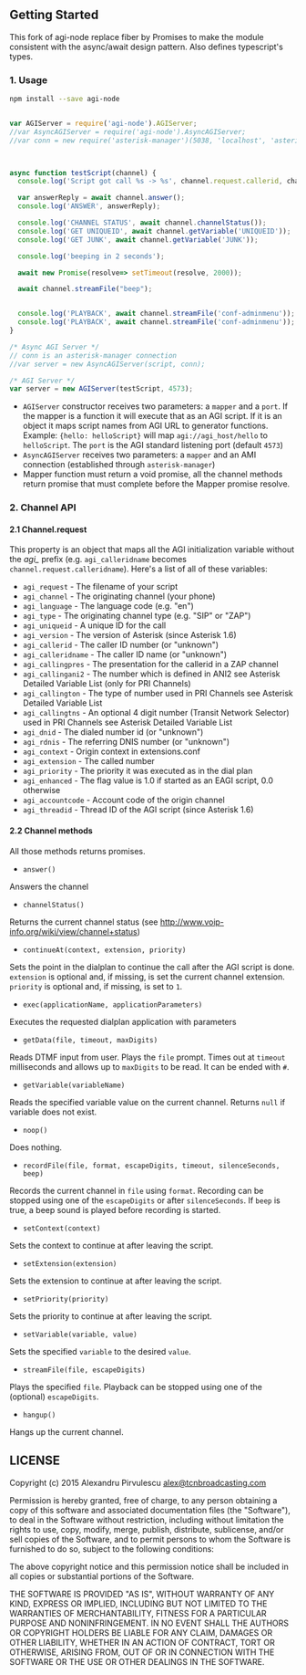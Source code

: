 ## Getting Started

This fork of agi-node replace fiber by Promises to make the module consistent with the async/await design pattern.
Also defines typescript's types.


### 1. Usage

``` bash
npm install --save agi-node
```

``` javascript

var AGIServer = require('agi-node').AGIServer;
//var AsyncAGIServer = require('agi-node').AsyncAGIServer;
//var conn = new require('asterisk-manager')(5038, 'localhost', 'asterisk', 'astpass', true);



async function testScript(channel) {
  console.log('Script got call %s -> %s', channel.request.callerid, channel.request.extension);

  var answerReply = await channel.answer();
  console.log('ANSWER', answerReply);

  console.log('CHANNEL STATUS', await channel.channelStatus());
  console.log('GET UNIQUEID', await channel.getVariable('UNIQUEID'));
  console.log('GET JUNK', await channel.getVariable('JUNK'));

  console.log('beeping in 2 seconds');

  await new Promise(resolve=> setTimeout(resolve, 2000));

  await channel.streamFile("beep");


  console.log('PLAYBACK', await channel.streamFile('conf-adminmenu'));
  console.log('PLAYBACK', await channel.streamFile('conf-adminmenu'));
}

/* Async AGI Server */
// conn is an asterisk-manager connection
//var server = new AsyncAGIServer(script, conn);

/* AGI Server */
var server = new AGIServer(testScript, 4573);

```


* `AGIServer` constructor receives two parameters: a `mapper` and a `port`. If the mapper is a function it will execute that as an AGI script. If it is an object it maps script names from AGI URL to generator functions. Example: `{hello: helloScript}` will map `agi://agi_host/hello` to `helloScript`. The `port` is the AGI standard listening port (default `4573`)
* `AsyncAGIServer` receives two parameters: a `mapper` and an AMI connection (established through `asterisk-manager`)
* Mapper function must return a void promise, all the channel methods return promise that must complete before the Mapper promise resolve.

### 2. Channel API

#### 2.1 Channel.request

This property is an object that maps all the AGI initialization variable without the *agi_* prefix (e.g. `agi_calleridname` becomes `channel.request.calleridname`). Here's a list of all of these variables:


* `agi_request` - The filename of your script
* `agi_channel` - The originating channel (your phone)
* `agi_language` - The language code (e.g. "en")
* `agi_type` - The originating channel type (e.g. "SIP" or "ZAP")
* `agi_uniqueid` - A unique ID for the call
* `agi_version` - The version of Asterisk (since Asterisk 1.6)
* `agi_callerid` - The caller ID number (or "unknown")
* `agi_calleridname` - The caller ID name (or "unknown")
* `agi_callingpres` - The presentation for the callerid in a ZAP channel
* `agi_callingani2` - The number which is defined in ANI2 see Asterisk Detailed Variable List (only for PRI Channels)
* `agi_callington` - The type of number used in PRI Channels see Asterisk Detailed Variable List
* `agi_callingtns` - An optional 4 digit number (Transit Network Selector) used in PRI Channels see Asterisk Detailed Variable List
* `agi_dnid` - The dialed number id (or "unknown")
* `agi_rdnis` - The referring DNIS number (or "unknown")
* `agi_context` - Origin context in extensions.conf
* `agi_extension` - The called number
* `agi_priority` - The priority it was executed as in the dial plan
* `agi_enhanced` - The flag value is 1.0 if started as an EAGI script, 0.0 otherwise
* `agi_accountcode` - Account code of the origin channel
* `agi_threadid` - Thread ID of the AGI script (since Asterisk 1.6)

#### 2.2 Channel methods

All those methods returns promises.

* `answer()`

Answers the channel

* `channelStatus()`

Returns the current channel status (see http://www.voip-info.org/wiki/view/channel+status)

* `continueAt(context, extension, priority)`

Sets the point in the dialplan to continue the call after the AGI script is done. `extension` is optional and, if missing, is set the current channel extension. `priority` is optional and, if missing, is set to `1`.

* `exec(applicationName, applicationParameters)`

Executes the requested dialplan application with parameters

* `getData(file, timeout, maxDigits)`

Reads DTMF input from user. Plays the `file` prompt. Times out at `timeout` milliseconds and allows
up to `maxDigits` to be read. It can be ended with `#`.

* `getVariable(variableName)`

Reads the specified variable value on the current channel. Returns `null` if variable does not exist.

* `noop()`

Does nothing.

* `recordFile(file, format, escapeDigits, timeout, silenceSeconds, beep)`

Records the current channel in `file` using `format`. Recording can be stopped using one
of the `escapeDigits` or after `silenceSeconds`. If `beep` is true, a beep sound is played
before recording is started.

* `setContext(context)`

Sets the context to continue at after leaving the script.

* `setExtension(extension)`

Sets the extension to continue at after leaving the script.

* `setPriority(priority)`

Sets the priority to continue at after leaving the script.

* `setVariable(variable, value)`

Sets the specified `variable` to the desired `value`.

* `streamFile(file, escapeDigits)`

Plays the specified `file`. Playback can be stopped using one of the (optional) `escapeDigits`.

* `hangup()`

Hangs up the current channel.


## LICENSE


Copyright (c) 2015 Alexandru Pirvulescu <alex@tcnbroadcasting.com>


Permission is hereby granted, free of charge, to any person obtaining a copy of this software and associated documentation files (the "Software"), to deal in the Software without restriction, including without limitation the rights to use, copy, modify, merge, publish, distribute, sublicense, and/or sell copies of the Software, and to permit persons to whom the Software is furnished to do so, subject to the following conditions:

The above copyright notice and this permission notice shall be included in all copies or substantial portions of the Software.

THE SOFTWARE IS PROVIDED "AS IS", WITHOUT WARRANTY OF ANY KIND, EXPRESS OR IMPLIED, INCLUDING BUT NOT LIMITED TO THE WARRANTIES OF MERCHANTABILITY, FITNESS FOR A PARTICULAR PURPOSE AND NONINFRINGEMENT. IN NO EVENT SHALL THE AUTHORS OR COPYRIGHT HOLDERS BE LIABLE FOR ANY CLAIM, DAMAGES OR OTHER LIABILITY, WHETHER IN AN ACTION OF CONTRACT, TORT OR OTHERWISE, ARISING FROM, OUT OF OR IN CONNECTION WITH THE SOFTWARE OR THE USE OR OTHER DEALINGS IN THE SOFTWARE.
